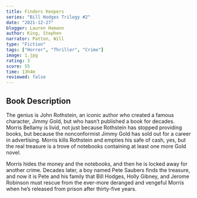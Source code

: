 ```yaml
---
title: Finders Keepers
series: "Bill Hodges Trilogy #2"
date: "2021-12-27"
blogger: Lauren Hamann
author: King, Stephen
narrator: Patton, Will
type: "Fiction"
tags: ["Horror", "Thriller", "Crime"]
image: 1.jpg
rating: 3
score: 55
time: 13h4m
reviewed: false
---
```


## Book Description

The genius is John Rothstein, an iconic author who created a famous character, Jimmy Gold, but who hasn’t published a book for decades. Morris Bellamy is livid, not just because Rothstein has stopped providing books, but because the nonconformist Jimmy Gold has sold out for a career in advertising. Morris kills Rothstein and empties his safe of cash, yes, but the real treasure is a trove of notebooks containing at least one more Gold novel.

Morris hides the money and the notebooks, and then he is locked away for another crime. Decades later, a boy named Pete Saubers finds the treasure, and now it is Pete and his family that Bill Hodges, Holly Gibney, and Jerome Robinson must rescue from the ever-more deranged and vengeful Morris when he’s released from prison after thirty-five years.
